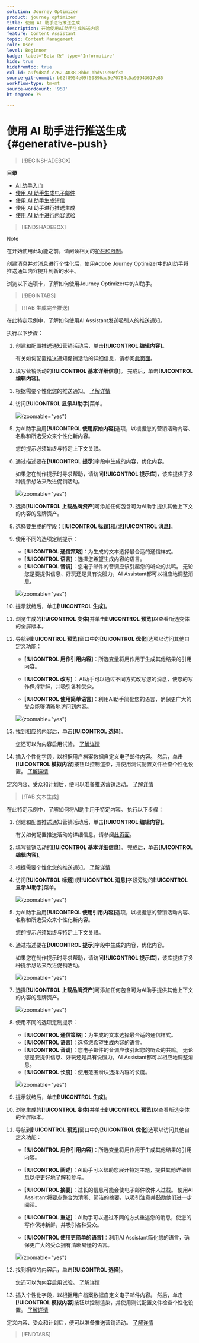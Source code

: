 ```yaml
---
solution: Journey Optimizer
product: journey optimizer
title: 使用 AI 助手进行推送生成
description: 开始使用AI助手生成推送内容
feature: Content Assistant
topic: Content Management
role: User
level: Beginner
badge: label="Beta 版" type="Informative"
hide: true
hidefromtoc: true
exl-id: a9f9d8af-c762-4038-8bbc-bbd519e0ef3a
source-git-commit: b62f8954e09f50896ad5e70784c5a93943617e85
workflow-type: tm+mt
source-wordcount: '958'
ht-degree: 7%

---
```


# 使用 AI 助手进行推送生成 {#generative-push}

>[!BEGINSHADEBOX]

**目录**

* [AI 助手入门](gs-generative.md)
* [使用 AI 助手生成电子邮件](generative-email.md)
* [使用 AI 助手生成短信](generative-sms.md)
* 使用 AI 助手进行推送生成
* [使用 AI 助手进行内容试验](generative-experimentation.md)

>[!ENDSHADEBOX]

>[!NOTE]
>
>在开始使用此功能之前，请阅读相关的[护栏和限制](gs-generative.md#generative-guardrails)。

创建消息并对消息进行个性化后，使用Adobe Journey Optimizer中的AI助手将推送通知内容提升到新的水平。

浏览以下选项卡，了解如何使用Journey Optimizer中的AI助手。

>[!BEGINTABS]

>[!TAB 生成完全推送]

在此特定示例中，了解如何使用AI Assistant发送吸引人的推送通知。

执行以下步骤：

1. 创建和配置推送通知营销活动后，单击&#x200B;**[!UICONTROL 编辑内容]**。

   有关如何配置推送通知促销活动的详细信息，请参阅[此页面](../push/create-push.md)。

1. 填写营销活动的&#x200B;**[!UICONTROL 基本详细信息]**。 完成后，单击&#x200B;**[!UICONTROL 编辑内容]**。

1. 根据需要个性化您的推送通知。 [了解详情](../push/design-push.md)

1. 访问&#x200B;**[!UICONTROL 显示AI助手]**&#x200B;菜单。

   ![](assets/push-genai-full-1.png){zoomable="yes"}

1. 为AI助手启用&#x200B;**[!UICONTROL 使用原始内容]**&#x200B;选项，以根据您的营销活动内容、名称和所选受众来个性化新内容。

   您的提示必须始终与特定上下文关联。

1. 通过描述要在&#x200B;**[!UICONTROL 提示]**&#x200B;字段中生成的内容，优化内容。

   如果您在制作提示时寻求帮助，请访问&#x200B;**[!UICONTROL 提示库]**，该库提供了多种提示想法来改进促销活动。

   ![](assets/push-genai-full-2.png){zoomable="yes"}

1. 选择&#x200B;**[!UICONTROL 上载品牌资产]**&#x200B;可添加任何包含可为AI助手提供其他上下文的内容的品牌资产。

1. 选择要生成的字段：**[!UICONTROL 标题]**&#x200B;和/或&#x200B;**[!UICONTROL 消息]**。

1. 使用不同的选项定制提示：

   * **[!UICONTROL 通信策略]**：为生成的文本选择最合适的通信样式。
   * **[!UICONTROL 语言]**：选择您希望生成内容的语言。
   * **[!UICONTROL 音调]**：您电子邮件的音调应该引起您的听众的共鸣。 无论您是要提供信息、好玩还是具有说服力，AI Assistant都可以相应地调整消息。

   ![](assets/push-genai-full-3.png){zoomable="yes"}

1. 提示就绪后，单击&#x200B;**[!UICONTROL 生成]**。

1. 浏览生成的&#x200B;**[!UICONTROL 变体]**&#x200B;并单击&#x200B;**[!UICONTROL 预览]**&#x200B;以查看所选变体的全屏版本。

1. 导航到&#x200B;**[!UICONTROL 预览]**&#x200B;窗口中的&#x200B;**[!UICONTROL 优化]**&#x200B;选项以访问其他自定义功能：

   * **[!UICONTROL 用作引用内容]**：所选变量将用作用于生成其他结果的引用内容。

   * **[!UICONTROL 改写]**： AI助手可以通过不同方式改写您的消息，使您的写作保持新鲜，并吸引各种受众。

   * **[!UICONTROL 使用简单语言]**：利用AI助手简化您的语言，确保更广大的受众能够清晰地访问到内容。

   ![](assets/push-genai-full-4.png){zoomable="yes"}

1. 找到相应的内容后，单击&#x200B;**[!UICONTROL 选择]**。

   您还可以为内容启用试验。 [了解详情](generative-experimentation.md)

1. 插入个性化字段，以根据用户档案数据自定义电子邮件内容。 然后，单击&#x200B;**[!UICONTROL 模拟内容]**&#x200B;按钮以控制渲染，并使用测试配置文件检查个性化设置。 [了解详情](../personalization/personalize.md)

定义内容、受众和计划后，便可以准备推送营销活动。 [了解详情](../campaigns/review-activate-campaign.md)

>[!TAB 文本生成]

在此特定示例中，了解如何将AI助手用于特定内容。 执行以下步骤：

1. 创建和配置推送通知营销活动后，单击&#x200B;**[!UICONTROL 编辑内容]**。

   有关如何配置推送活动的详细信息，请参阅[此页面](../push/create-push.md)。

1. 填写营销活动的&#x200B;**[!UICONTROL 基本详细信息]**。 完成后，单击&#x200B;**[!UICONTROL 编辑内容]**。

1. 根据需要个性化您的推送通知。 [了解详情](../push/design-push.md)

1. 访问&#x200B;**[!UICONTROL 标题]**&#x200B;或&#x200B;**[!UICONTROL 消息]**&#x200B;字段旁边的&#x200B;**[!UICONTROL 显示AI助手]**&#x200B;菜单。

   ![](assets/push-genai-1.png){zoomable="yes"}

1. 为AI助手启用&#x200B;**[!UICONTROL 使用引用内容]**&#x200B;选项，以根据您的营销活动内容、名称和所选受众来个性化新内容。

   您的提示必须始终与特定上下文关联。

1. 通过描述要在&#x200B;**[!UICONTROL 提示]**&#x200B;字段中生成的内容，优化内容。

   如果您在制作提示时寻求帮助，请访问&#x200B;**[!UICONTROL 提示库]**，该库提供了多种提示想法来改进促销活动。

   ![](assets/push-genai-2.png){zoomable="yes"}

1. 选择&#x200B;**[!UICONTROL 上载品牌资产]**&#x200B;可添加任何包含可为AI助手提供其他上下文的内容的品牌资产。

   ![](assets/push-genai-3.png){zoomable="yes"}

1. 使用不同的选项定制提示：

   * **[!UICONTROL 通信策略]**：为生成的文本选择最合适的通信样式。
   * **[!UICONTROL 语言]**：选择您希望生成内容的语言。
   * **[!UICONTROL 音调]**：您电子邮件的音调应该引起您的听众的共鸣。 无论您是要提供信息、好玩还是具有说服力，AI Assistant都可以相应地调整消息。
   * **[!UICONTROL 长度]**：使用范围滑块选择内容的长度。

   ![](assets/push-genai-4.png){zoomable="yes"}

1. 提示就绪后，单击&#x200B;**[!UICONTROL 生成]**。

1. 浏览生成的&#x200B;**[!UICONTROL 变体]**&#x200B;并单击&#x200B;**[!UICONTROL 预览]**&#x200B;以查看所选变体的全屏版本。

1. 导航到&#x200B;**[!UICONTROL 预览]**&#x200B;窗口中的&#x200B;**[!UICONTROL 优化]**&#x200B;选项以访问其他自定义功能：

   * **[!UICONTROL 用作引用内容]**：所选变量将用作用于生成其他结果的引用内容。

   * **[!UICONTROL 阐述]**：AI助手可以帮助您展开特定主题，提供其他详细信息以便更好地了解和参与。

   * **[!UICONTROL 摘要]**：过长的信息可能会使电子邮件收件人过载。 使用AI Assistant将要点整合为清晰、简洁的摘要，以吸引注意并鼓励他们进一步阅读。

   * **[!UICONTROL 重述]**：AI助手可以通过不同的方式重述您的消息，使您的写作保持新鲜，并吸引各种受众。

   * **[!UICONTROL 使用更简单的语言]**：利用AI Assistant简化您的语言，确保更广大的受众拥有清晰易懂的语言。

   ![](assets/push-genai-5.png){zoomable="yes"}

1. 找到相应的内容后，单击&#x200B;**[!UICONTROL 选择]**。

   您还可以为内容启用试验。 [了解详情](generative-experimentation.md)

1. 插入个性化字段，以根据用户档案数据自定义电子邮件内容。 然后，单击&#x200B;**[!UICONTROL 模拟内容]**&#x200B;按钮以控制渲染，并使用测试配置文件检查个性化设置。 [了解详情](../personalization/personalize.md)

定义内容、受众和计划后，便可以准备推送营销活动。 [了解详情](../campaigns/review-activate-campaign.md)

>[!ENDTABS]
